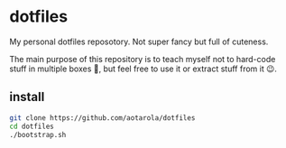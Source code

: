 dotfiles
========

My personal dotfiles reposotory. Not super fancy but full of cuteness.

The main purpose of this repository is to teach myself not to hard-code stuff in multiple boxes 🤷,
but feel free to use it or extract stuff from it 😉.

## install

```zsh
git clone https://github.com/aotarola/dotfiles
cd dotfiles
./bootstrap.sh
```
